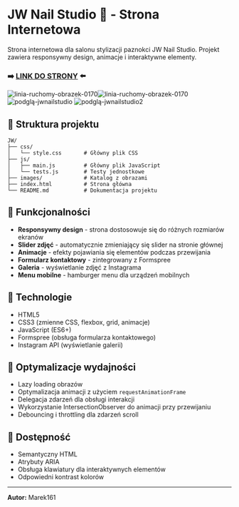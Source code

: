 
# JW Nail Studio 💄 - Strona Internetowa

Strona internetowa dla salonu stylizacji paznokci JW Nail Studio. Projekt zawiera responsywny design, animacje i interaktywne elementy.


### ➡️  [LINK DO STRONY](https://marek161.github.io/jwnailstudio/)  ⬅️

![linia-ruchomy-obrazek-0170](https://github.com/user-attachments/assets/b16f0172-fcb7-4c2b-9ae2-f0d45bb37ecc)![linia-ruchomy-obrazek-0170](https://github.com/user-attachments/assets/55c1ccfd-ad13-4ef1-82b8-78e61f86ee62)
![podglą-jwnailstudio](https://github.com/user-attachments/assets/ae54de9f-be24-48f8-940a-9ac7ea4a0320)
![podglą-jwnailstudio2](https://github.com/user-attachments/assets/d12658ab-c326-450e-8d12-183632c8bd29)


## 🔴 Struktura projektu

```
JW/
├── css/
│   └── style.css       # Główny plik CSS
├── js/
│   ├── main.js         # Główny plik JavaScript
│   └── tests.js        # Testy jednostkowe
├── images/             # Katalog z obrazami
├── index.html          # Strona główna
└── README.md           # Dokumentacja projektu
```

## 🔴 Funkcjonalności

- **Responsywny design** - strona dostosowuje się do różnych rozmiarów ekranów
- **Slider zdjęć** - automatycznie zmieniający się slider na stronie głównej
- **Animacje** - efekty pojawiania się elementów podczas przewijania
- **Formularz kontaktowy** - zintegrowany z Formspree
- **Galeria** - wyświetlanie zdjęć z Instagrama
- **Menu mobilne** - hamburger menu dla urządzeń mobilnych

## 🔴 Technologie

- HTML5
- CSS3 (zmienne CSS, flexbox, grid, animacje)
- JavaScript (ES6+)
- Formspree (obsługa formularza kontaktowego)
- Instagram API (wyświetlanie galerii)

## 🔴 Optymalizacje wydajności

- Lazy loading obrazów
- Optymalizacja animacji z użyciem `requestAnimationFrame`
- Delegacja zdarzeń dla obsługi interakcji
- Wykorzystanie IntersectionObserver do animacji przy przewijaniu
- Debouncing i throttling dla zdarzeń scroll

## 🔴 Dostępność

- Semantyczny HTML
- Atrybuty ARIA
- Obsługa klawiatury dla interaktywnych elementów
- Odpowiedni kontrast kolorów

---
**Autor:** Marek161
